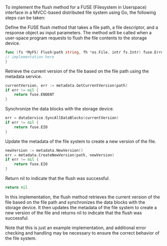 To implement the flush method for a FUSE (Filesystem in Userspace) interface in a MVCC-based distributed file system using Go, the following steps can be taken:

Define the FUSE flush method that takes a file path, a file descriptor, and a response object as input parameters. The method will be called when a user-space program requests to flush the file contents to the storage device.
```go
func (fs *MyFS) Flush(path string, fh *os.File, intr fs.Intr) fuse.Error {
// implementation here
}
```
Retrieve the current version of the file based on the file path using the metadata service.
```go
currentVersion, err := metadata.GetCurrentVersion(path)
if err != nil {
    return fuse.ENOENT
}
```
Synchronize the data blocks with the storage device.
```go
err = dataService.SyncAllDataBlocks(currentVersion)
if err != nil {
    return fuse.EIO
}
```
Update the metadata of the file system to create a new version of the file.
```go
newVersion := metadata.NewVersion()
err = metadata.CreateNewVersion(path, newVersion)
if err != nil {
    return fuse.EIO
}
```
Return nil to indicate that the flush was successful.
```go
return nil
```
In this implementation, the flush method retrieves the current version of the file based on the file path and synchronizes the data blocks with the storage device. It then updates the metadata of the file system to create a new version of the file and returns nil to indicate that the flush was successful.

Note that this is just an example implementation, and additional error checking and handling may be necessary to ensure the correct behavior of the file system.

